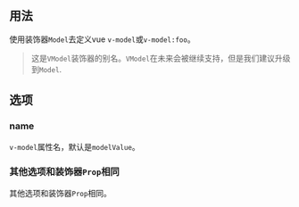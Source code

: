 ## 用法

使用装饰器`Model`去定义vue `v-model`或`v-model:foo`。

> 这是`VModel`装饰器的别名。`VModel`在未来会被继续支持，但是我们建议升级到`Model`.

[](../../../en/class-component/model/code-usage.ts ':include :type=code typescript')

## 选项

### name

`v-model`属性名，默认是`modelValue`。

[](../../../en/class-component/model/code-option-name.ts ':include :type=code typescript')

### 其他选项和装饰器`Prop`相同

其他选项和装饰器`Prop`相同。

[](../../../en/class-component/model/code-option-others.ts ':include :type=code typescript')

